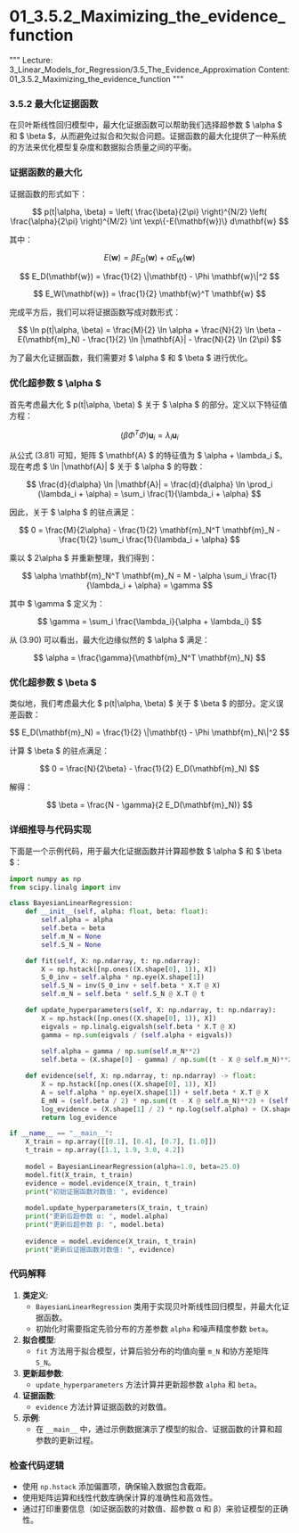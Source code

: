 # 01_3.5.2_Maximizing_the_evidence_function

"""
Lecture: 3_Linear_Models_for_Regression/3.5_The_Evidence_Approximation
Content: 01_3.5.2_Maximizing_the_evidence_function
"""

### 3.5.2 最大化证据函数

在贝叶斯线性回归模型中，最大化证据函数可以帮助我们选择超参数 $ \alpha $ 和 $ \beta $，从而避免过拟合和欠拟合问题。证据函数的最大化提供了一种系统的方法来优化模型复杂度和数据拟合质量之间的平衡。

### 证据函数的最大化

证据函数的形式如下：

$$ p(t|\alpha, \beta) = \left( \frac{\beta}{2\pi} \right)^{N/2} \left( \frac{\alpha}{2\pi} \right)^{M/2} \int \exp\{-E(\mathbf{w})\} d\mathbf{w} $$

其中：

$$ E(\mathbf{w}) = \beta E_D(\mathbf{w}) + \alpha E_W(\mathbf{w}) $$

$$ E_D(\mathbf{w}) = \frac{1}{2} \|\mathbf{t} - \Phi \mathbf{w}\|^2 $$

$$ E_W(\mathbf{w}) = \frac{1}{2} \mathbf{w}^T \mathbf{w} $$

完成平方后，我们可以将证据函数写成对数形式：

$$ \ln p(t|\alpha, \beta) = \frac{M}{2} \ln \alpha + \frac{N}{2} \ln \beta - E(\mathbf{m}_N) - \frac{1}{2} \ln |\mathbf{A}| - \frac{N}{2} \ln (2\pi) $$

为了最大化证据函数，我们需要对 $ \alpha $ 和 $ \beta $ 进行优化。

### 优化超参数 $ \alpha $

首先考虑最大化 $ p(t|\alpha, \beta) $ 关于 $ \alpha $ 的部分。定义以下特征值方程：

$$ \left( \beta \Phi^T \Phi \right) \mathbf{u}_i = \lambda_i \mathbf{u}_i $$

从公式 (3.81) 可知，矩阵 $ \mathbf{A} $ 的特征值为 $ \alpha + \lambda_i $。现在考虑 $ \ln |\mathbf{A}| $ 关于 $ \alpha $ 的导数：

$$ \frac{d}{d\alpha} \ln |\mathbf{A}| = \frac{d}{d\alpha} \ln \prod_i (\lambda_i + \alpha) = \sum_i \frac{1}{\lambda_i + \alpha} $$

因此，关于 $ \alpha $ 的驻点满足：

$$ 0 = \frac{M}{2\alpha} - \frac{1}{2} \mathbf{m}_N^T \mathbf{m}_N - \frac{1}{2} \sum_i \frac{1}{\lambda_i + \alpha} $$

乘以 $ 2\alpha $ 并重新整理，我们得到：

$$ \alpha \mathbf{m}_N^T \mathbf{m}_N = M - \alpha \sum_i \frac{1}{\lambda_i + \alpha} = \gamma $$

其中 $ \gamma $ 定义为：

$$ \gamma = \sum_i \frac{\lambda_i}{\alpha + \lambda_i} $$

从 (3.90) 可以看出，最大化边缘似然的 $ \alpha $ 满足：

$$ \alpha = \frac{\gamma}{\mathbf{m}_N^T \mathbf{m}_N} $$

### 优化超参数 $ \beta $

类似地，我们考虑最大化 $ p(t|\alpha, \beta) $ 关于 $ \beta $ 的部分。定义误差函数：

$$ E_D(\mathbf{m}_N) = \frac{1}{2} \|\mathbf{t} - \Phi \mathbf{m}_N\|^2 $$

计算 $ \beta $ 的驻点满足：

$$ 0 = \frac{N}{2\beta} - \frac{1}{2} E_D(\mathbf{m}_N) $$

解得：

$$ \beta = \frac{N - \gamma}{2 E_D(\mathbf{m}_N)} $$

### 详细推导与代码实现

下面是一个示例代码，用于最大化证据函数并计算超参数 $ \alpha $ 和 $ \beta $：

```python
import numpy as np
from scipy.linalg import inv

class BayesianLinearRegression:
    def __init__(self, alpha: float, beta: float):
        self.alpha = alpha
        self.beta = beta
        self.m_N = None
        self.S_N = None

    def fit(self, X: np.ndarray, t: np.ndarray):
        X = np.hstack([np.ones((X.shape[0], 1)), X])
        S_0_inv = self.alpha * np.eye(X.shape[1])
        self.S_N = inv(S_0_inv + self.beta * X.T @ X)
        self.m_N = self.beta * self.S_N @ X.T @ t

    def update_hyperparameters(self, X: np.ndarray, t: np.ndarray):
        X = np.hstack([np.ones((X.shape[0], 1)), X])
        eigvals = np.linalg.eigvalsh(self.beta * X.T @ X)
        gamma = np.sum(eigvals / (self.alpha + eigvals))
        
        self.alpha = gamma / np.sum(self.m_N**2)
        self.beta = (X.shape[0] - gamma) / np.sum((t - X @ self.m_N)**2)

    def evidence(self, X: np.ndarray, t: np.ndarray) -> float:
        X = np.hstack([np.ones((X.shape[0], 1)), X])
        A = self.alpha * np.eye(X.shape[1]) + self.beta * X.T @ X
        E_mN = (self.beta / 2) * np.sum((t - X @ self.m_N)**2) + (self.alpha / 2) * np.sum(self.m_N**2)
        log_evidence = (X.shape[1] / 2) * np.log(self.alpha) + (X.shape[0] / 2) * np.log(self.beta) - E_mN - (1 / 2) * np.log(np.linalg.det(A)) - (X.shape[0] / 2) * np.log(2 * np.pi)
        return log_evidence

if __name__ == "__main__":
    X_train = np.array([[0.1], [0.4], [0.7], [1.0]])
    t_train = np.array([1.1, 1.9, 3.0, 4.2])
    
    model = BayesianLinearRegression(alpha=1.0, beta=25.0)
    model.fit(X_train, t_train)
    evidence = model.evidence(X_train, t_train)
    print("初始证据函数对数值: ", evidence)
    
    model.update_hyperparameters(X_train, t_train)
    print("更新后超参数 α: ", model.alpha)
    print("更新后超参数 β: ", model.beta)
    
    evidence = model.evidence(X_train, t_train)
    print("更新后证据函数对数值: ", evidence)
```

### 代码解释
1. **类定义**:
    - `BayesianLinearRegression` 类用于实现贝叶斯线性回归模型，并最大化证据函数。
    - 初始化时需要指定先验分布的方差参数 `alpha` 和噪声精度参数 `beta`。
2. **拟合模型**:
    - `fit` 方法用于拟合模型，计算后验分布的均值向量 `m_N` 和协方差矩阵 `S_N`。
3. **更新超参数**:
    - `update_hyperparameters` 方法计算并更新超参数 `alpha` 和 `beta`。
4. **证据函数**:
    - `evidence` 方法计算证据函数的对数值。
5. **示例**:
    - 在 `__main__` 中，通过示例数据演示了模型的拟合、证据函数的计算和超参数的更新过程。

### 检查代码逻辑
- 使用 `np.hstack` 添加偏置项，确保输入数据包含截距。
- 使用矩阵运算和线性代数库确保计算的准确性和高效性。
- 通过打印重要信息（如证据函数的对数值、超参数 α 和 β）来验证模型的正确性。
